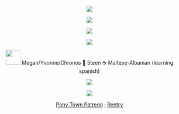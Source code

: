 <p align="center"> <img src=https://64.media.tumblr.com/a36e2f06fac528b354c10590126fcb7b/cb6aaf385a2b57cb-90/s2048x3072/f03e8233a6c8e69c81dcd808055b1c7447bb0c30.pnj> </p>
<p align="center"> <img src=https://komarev.com/ghpvc/?username=affogato-alcaffe&color=blueviolet&abbreviated=true&style=flat-square)> </p>
<p align="center"> <img src=https://file.garden/Z1wsLskJxRiY2oPJ/Affogato%20Cookie/affogato> </p>
<p align="center"> <img src=https://64.media.tumblr.com/829696f4cd2853ba71023aa1a5580313/8b2630d6486250c1-fd/s1280x1920/5869e839c1106a6a945ed6f901d6d0760f3f00d2.pnj> </p>
<p align="center"> <img height=40 src=https://64.media.tumblr.com/501570cfa5227e6f6d91a75b8ab70cdc/2a5a885c24fc1dc1-4d/s100x200/01d307f08f68ed1e3a91f3b6f54c2b2d6df51b5c.pnj>
  Megan/Yvonne/Chronos 🐍 5teen ☕ Maltese-Albanian (learning spanish)
</p>
<p align="center"> <img src=https://64.media.tumblr.com/829696f4cd2853ba71023aa1a5580313/8b2630d6486250c1-fd/s1280x1920/5869e839c1106a6a945ed6f901d6d0760f3f00d2.pnj> </p>
<p align="center"> <img src=https://64.media.tumblr.com/505d2b484120980a77cd36e2ca0ea528/cb6aaf385a2b57cb-e6/s2048x3072/51eb7506e69bb9b0cfe26c452866e5c9ca1b8f7c.pnj> </p>
<div align="center">

  [Pony Town Patreon](https://www.patreon.com/c/chronosrebirth/posts) ; [Rentry](https://rentry.co/chronos-vampire)

</div>
